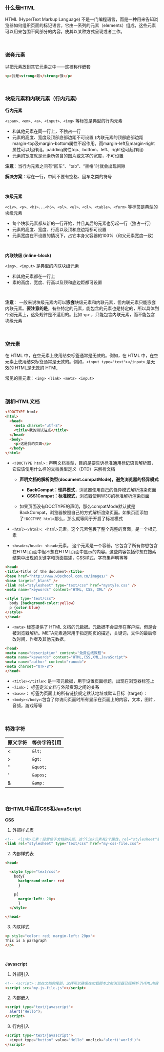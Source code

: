 ### 什么是HTML

HTML (HyperText Markup Language) 不是一门编程语言，而是一种用来告知浏览器如何组织页面的标记语言。它由一系列的元素（elements）组成，这些元素可以用来包围不同部分的内容，使其以某种方式呈现或者工作。

<br>

### 嵌套元素

以把元素放到其它元素之中——这被称作嵌套

```html
<p>我是<strong>最</strong>强</p>
 ```

<br>

### 块级元素和内联元素（行内元素)

**行内元素**

```<span>、<em>、<a>、<input>、<img>``` 等标签是典型的行内元素

- 和其他元素在同一行上，不独占一行
- 元素的高度、宽度及顶部底部边距不可设置 (内联元素的顶部底部边距margin-top及margin-bottom属性不起作用，而margin-left及margin-right属性可以起作用。padding属性top、bottom、left、right也可起作用)
- 元素的宽度就是元素所包含的图片或文字的宽度，不可设置

**注意**：当行内元素之间有“回车”、“tab”、“空格”时就会出现间隙

**解决方案**：写在一行，中间不要有空格、回车之类的符号

<br>

**块级元素**

```<div>、<p>、<h1>...<h6>、<ol>、<ul>、<dl>、<table>、<form>``` 等标签是典型的块级元素

- 每个块状元素都从新的一行开始，并且其后的元素也另起一行（独占一行）
- 元素的高度、宽度、行高以及顶和底边距都可设置
- 元素宽度在不设置的情况下，占它本身父容器的100%（和父元素宽度一致）

<br>

**内联块级 (inline-block)**

```<img>、<input>``` 是典型的内联块级元素

- 和其他元素都在一行上
- 素的高度、宽度、行高以及顶和底边距都可设置

<br>

**注意**： 一般来说块级元素内可以**嵌套**块级元素和内联元素，但内联元素只能嵌套内联元素。**要注意的是**，有些特定的元素，能包含的元素也是特定的，所以具体到个别元素上，这条规律是不适用的。比如 ```<p>``` ，只能包含内联元素，而不能包含块级元素

<br>

### 空元素

在 HTML 中，在空元素上使用结束标签通常是无效的。例如，在 HTML 中，在空元素上使用结束标签通常是无效的。例如，```<input type="text"></input>``` 是无效的 HTML是无效的 HTML

常见的空元素：```<img> <link> <meta> <input>```

<br>

### 剖析HTML文档

```html
<!DOCTYPE html>
<html>
  <head>
    <meta charset="utf-8">
    <title>我的测试站点</title>
  </head>
  <body>
    <p>这是我的页面</p>
  </body>
</html>
 ```

 - ```<!DOCTYPE html>``` : 声明文档类型，目的是要告诉标准通用标记语言解析器，它应该使用什么样的文档类型定义（DTD）来解析文档
    - **声明文档的解析类型(document.compatMode)，避免浏览器的怪异模式**
      - **BackCompat：怪异模式**，浏览器使用自己的怪异模式解析渲染页面
      - **CSS1Compat：标准模式**，浏览器使用W3C的标准解析渲染页面

    - 如果页面没有DOCTYPE的声明，那么compatMode默认就是BackCompat，浏览器按照自己的方式解析渲染页面。如果页面添加了```!DOCTYPE html>```那么，那么就等同于开启了标准模式

- ```<html></html>: <html>```元素。这个元素包裹了整个完整的页面，是一个根元素
- ```<head></head>: <head>```元素。 这个元素是一个容器，它包含了所有你想包含在HTML页面中但不想在HTML页面中显示的内容。这些内容包括你想在搜索结果中出现的关键字和页面描述，CSS样式，字符集声明等等

```html
<head>
<title>Title of the document</title>
<base href="http://www.w3school.com.cn/images/" />
<base target="_blank" />
<link rel="stylesheet" type="text/css" href="mystyle.css" />
<meta name="keywords" content="HTML, CSS, XML" />

<style type="text/css">
  body {background-color:yellow}
  p {color:blue}
</style>
</head>
 ```

- ```<meta>``` 标签提供了 HTML 文档的元数据。元数据不会显示在客户端，但是会被浏览器解析。META元素通常用于指定网页的描述，关键词，文件的最后修改时间，作者及其他元数据。

```html
<head>
<meta name="description" content="免费在线教程">
<meta name="keywords" content="HTML,CSS,XML,JavaScript">
<meta name="author" content="runoob">
<meta charset="UTF-8">
</head>
 ```

 - ```<title></title>```: 是一项元数据，用于设置页面标题，出现在浏览器标签上
 - ```<link>```： 标签定义文档与外部资源之间的关系
 - ```<base>```： 标签为页面上的所有链接规定默认地址或默认目标（target）：
 - ```<body></body>```:包含了你访问页面时所有显示在页面上的内容，文本，图片，音频，游戏等等

<br>

### 特殊字符

原义字符 | 等价字符引用 |
------ | ------ |
<   |   ```&lt;``` |
&gt;   |   ```&gt;```  |
"   |   ```&quot;```    |
'   |   ```&apos;```    |
&   |   ```&amp;``` |

<br>

### 在HTML中应用CSS和JavaScript

**CSS**

1. 外部样式表

```html
<!--  <link>元素：经常位于文档的头部。这个link元素有2个属性，rel="stylesheet"表明这是文档的样式表，而 href包含了样式表文件的路径： -->
<link rel="stylesheet" type="text/css" href="my-css-file.css">
 ```

2. 内部样式表

```html
<head>

  <style type="text/css">
    body{
      background-color: red
      }

    p{
      margin-left: 20px
      }
  </style>

</head>
 ```

 3. 内联样式

```html
<p style="color: red; margin-left: 20px">
This is a paragraph
</p>
```

<br>

**Javascript**

1. 外部引入

```html
<!-- <script>：放在文档的尾部，这样可以确保在加载脚本之前浏览器已经解析了HTML内容（如果脚本加载某个不存在的元素，浏览器会报错） -->
<script src="my-js-file.js"></script>
 ```

2. 内部嵌入

```html
<script type="text/javascript">
  alert("Hello");   
</script>
 ```

3. 行内引入

```html
<script type="text/javascript">
  <input type="button" value="Hello" onclick="alert('world')"> 
</script>
 ```







